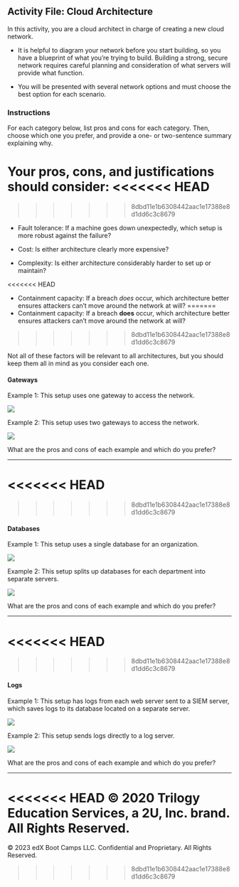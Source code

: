 ## Activity File: Cloud Architecture

In this activity, you are a cloud architect in charge of creating a new cloud network.

- It is helpful to diagram your network before you start building, so you have a blueprint of what you’re trying to build. Building a strong, secure network requires careful planning and consideration of what servers will provide what function.

- You will be presented with several network options and must choose the best option for each scenario. 

### Instructions 

For each category below, list pros and cons for each category. Then, choose which one you prefer, and provide a one- or two-sentence summary explaining why.

Your pros, cons, and justifications should consider:
<<<<<<< HEAD
=======

>>>>>>> 8dbd11e1b6308442aac1e17388e8d1dd6c3c8679
- Fault tolerance: If a machine goes down unexpectedly, which setup is more robust against the failure?

- Cost: Is either architecture clearly more expensive?

- Complexity: Is either architecture considerably harder to set up or maintain?

<<<<<<< HEAD
- Containment capacity: If a breach _does_ occur, which architecture better ensures attackers can’t move around the network at will?
=======
- Containment capacity: If a breach **does** occur, which architecture better ensures attackers can’t move around the network at will?
>>>>>>> 8dbd11e1b6308442aac1e17388e8d1dd6c3c8679

Not all of these factors will be relevant to all architectures, but you should keep them all in mind as you consider each one. 

#### Gateways

Example 1: This setup uses one gateway to access the network.

![](Images/One_gateway.png)

Example 2: This setup uses two gateways to access the network.

![](Images/Two_gateways.png)

What are the pros and cons of each example and which do you prefer?

---
<<<<<<< HEAD
=======

>>>>>>> 8dbd11e1b6308442aac1e17388e8d1dd6c3c8679
#### Databases

Example 1: This setup uses a single database for an organization.

![](Images/single_database.png)

Example 2: This setup splits up databases for each department into separate servers.

![](Images/Sharding.png)

What are the pros and cons of each example and which do you prefer?

---
<<<<<<< HEAD
=======

>>>>>>> 8dbd11e1b6308442aac1e17388e8d1dd6c3c8679
#### Logs

Example 1: This setup has logs from each web server sent to a SIEM server, which saves logs to its database located on a separate server. 

![](Images/Splunk_server.png)

Example 2: This setup sends logs directly to a log server. 

![](Images/log_server.png)

What are the pros and cons of each example and which do you prefer?

---
<<<<<<< HEAD
© 2020 Trilogy Education Services, a 2U, Inc. brand. All Rights Reserved.
=======

© 2023 edX Boot Camps LLC. Confidential and Proprietary. All Rights Reserved.
>>>>>>> 8dbd11e1b6308442aac1e17388e8d1dd6c3c8679
